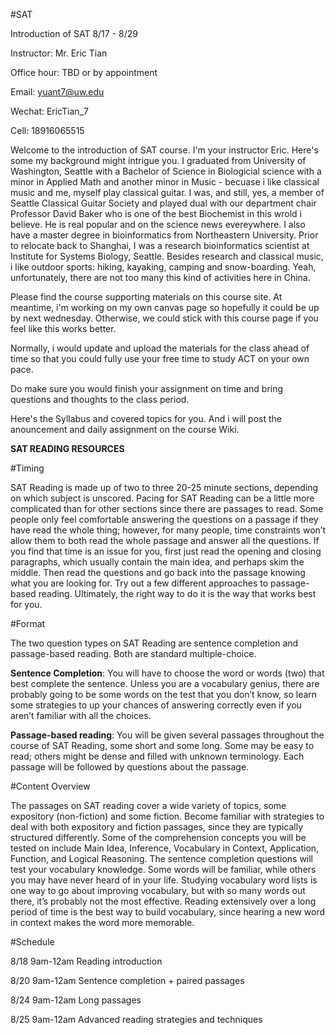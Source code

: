 #SAT

Introduction of SAT 8/17 - 8/29

Instructor: Mr. Eric Tian

Office hour: TBD or by appointment

Email: yuant7@uw.edu

Wechat: EricTian_7

Cell: 18916065515

Welcome to the introduction of SAT course. I'm your instructor Eric. Here's some my background might intrigue you. I graduated from University of Washington, Seattle with a Bachelor of Science in Biologicial science with a minor in Applied Math and another minor in Music - becuase i like classical music and me, myself play classical guitar. I was, and still, yes, a member of Seattle Classical Guitar Society and played dual with our department chair Professor David Baker who is one of the best Biochemist in this wrold i believe. He is real popular and on the science news evereywhere. I also have a master degree in bioinformatics from Northeastern University. Prior to relocate back to Shanghai, I was a research bioinformatics scientist at Institute for Systems Biology, Seattle. Besides research and classical music, i like outdoor sports: hiking, kayaking, camping and snow-boarding. Yeah, unfortunately, there are not too many this kind of activities here in China.

Please find the course supporting materials on this course site. At meantime, i'm working on my own canvas page so hopefully it could be up by next wednesday. Otherwise, we could stick with this course page if you feel like this works better.

Normally, i would update and upload the materials for the class ahead of time so that you could fully use your free time to study ACT on your own pace.

Do make sure you would finish your assignment on time and bring questions and thoughts to the class period.

Here's the Syllabus and covered topics for you. And i will post the anouncement and daily assignment on the course Wiki.

**SAT READING RESOURCES** 

#Timing

SAT Reading is made up of two to three 20-25 minute sections, depending on which subject is unscored.  Pacing for SAT Reading can be a little more complicated than for other sections since there are passages to read.  Some people only feel comfortable answering the questions on a passage if they have read the whole thing; however, for many people, time constraints won’t allow them to both read the whole passage and answer all the questions.  If you find that time is an issue for you, first just read the opening and closing paragraphs, which usually contain the main idea, and perhaps skim the middle.  Then read the questions and go back into the passage knowing what you are looking for.  Try out a few different approaches to passage-based reading.  Ultimately, the right way to do it is the way that works best for you.

#Format

The two question types on SAT Reading are sentence completion and passage-based reading.  Both are standard multiple-choice.

**Sentence Completion**: You will have to choose the word or words (two) that best complete the sentence.  Unless you are a vocabulary genius, there are probably going to be some words on the test that you don’t know, so learn some strategies to up your chances of answering correctly even if you aren’t familiar with all the choices.

**Passage-based reading**: You will be given several passages throughout the course of SAT Reading, some short and some long.  Some may be easy to read; others might be dense and filled with unknown terminology.  Each passage will be followed by questions about the passage.

#Content Overview

The passages on SAT reading cover a wide variety of topics, some expository (non-fiction) and some fiction.  Become familiar with strategies to deal with both expository and fiction passages, since they are typically structured differently.  Some of the comprehension concepts you will be tested on include Main Idea, Inference, Vocabulary in Context, Application, Function, and Logical Reasoning.  The sentence completion questions will test your vocabulary knowledge.  Some words will be familiar, while others you may have never heard of in your life.  Studying vocabulary word lists is one way to go about improving vocabulary, but with so many words out there, it’s probably not the most effective.  Reading extensively over a long period of time is the best way to build vocabulary, since hearing a new word in context makes the word more memorable.

#Schedule 

8/18 9am-12am  Reading introduction 

8/20 9am-12am  Sentence completion + paired passages 
 
8/24 9am-12am  Long passages 

8/25 9am-12am  Advanced reading strategies and techniques 

